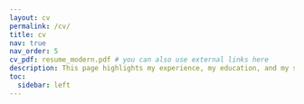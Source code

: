 ```yaml
---
layout: cv
permalink: /cv/
title: cv
nav: true
nav_order: 5
cv_pdf: resume_modern.pdf # you can also use external links here
description: This page highlights my experience, my education, and my skills.
toc:
  sidebar: left
---
```


